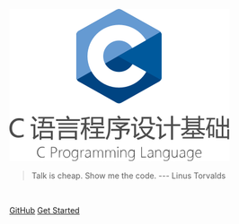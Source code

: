 ![logo](.assets/images/C_Programming_Language_with_Title.svg)

<!-- > Welcome to the CPL Class. -->

> Talk is cheap. Show me the code. --- Linus Torvalds
<!-- - `Truth can only be found in one place: the code.` --- Robert C. Martin -->

<br>

[GitHub](https://github.com/courses-at-nju-by-hfwei/cpl-docs/)
[Get Started](#)